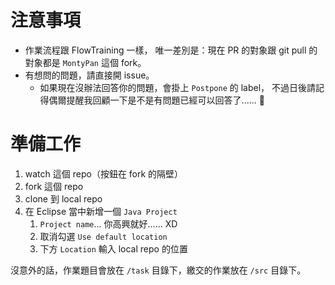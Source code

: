 注意事項
========

* 作業流程跟 FlowTraining 一樣，
	唯一差別是：現在 PR 的對象跟 git pull 的對象都是 `MontyPan` 這個 fork。
* 有想問的問題，請直接開 issue。
	* 如果現在沒辦法回答你的問題，會掛上 `Postpone` 的 label，
		不過日後請記得偶爾提醒我回顧一下是不是有問題已經可以回答了...... :dancer:


準備工作
========

1. watch 這個 repo（按鈕在 fork 的隔壁）
1. fork 這個 repo
1. clone 到 local repo
1. 在 Eclipse 當中新增一個 `Java Project`
	1. `Project name`... 你高興就好...... XD
	1. 取消勾選 `Use default location`
	1. 下方 `Location` 輸入 local repo 的位置

沒意外的話，作業題目會放在 `/task` 目錄下，繳交的作業放在 `/src` 目錄下。
